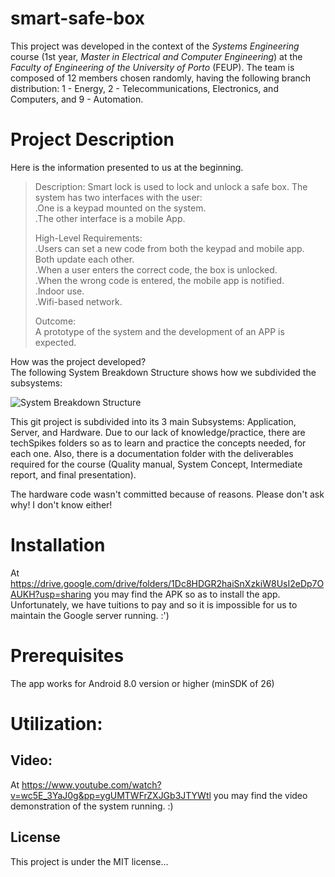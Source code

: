 # smart-safe-box
This project was developed in the context of the *Systems Engineering* course (1st year, *Master in Electrical and Computer Engineering*) at the *Faculty of Engineering of the University of Porto* (FEUP).
The team is composed of 12 members chosen randomly, having the following branch distribution: 1 - Energy, 2 - Telecommunications, Electronics, and Computers, and 9 - Automation.

# Project Description
Here is the information presented to us at the beginning.

> Description:
> Smart lock is used to lock and unlock a safe box. 
> The system has two interfaces with the user:  
>  .One is a keypad mounted on the system.  
>  .The other interface is a mobile App.  
>   
> High-Level Requirements:  
> 	.Users can set a new code from both the keypad and mobile app. Both update each other.  
> 	.When a user enters the correct code, the box is unlocked.  
> 	.When the wrong code is entered, the mobile app is notified.  
> 	.Indoor use.  
> 	.Wifi-based network.  
>   
> Outcome:  
> A prototype of the system and the development of an APP is expected.  
  
How was the project developed?  
The following System Breakdown Structure shows how we subdivided the subsystems:  
  
  
![System Breakdown Structure](https://github.com/davidarainho/smart-safe-box/assets/122981076/ee79553b-d9c7-4657-a28e-d8e8ed4fcfda)
  
  
This git project is subdivided into its 3 main Subsystems: Application, Server, and Hardware.
Due to our lack of knowledge/practice, there are techSpikes folders so as to learn and practice the concepts needed, for each one.
Also, there is a documentation folder with the deliverables required for the course (Quality manual, System Concept, Intermediate report, and final presentation).

The hardware code wasn't committed because of reasons. Please don't ask why! I don't know either!

# Installation
At https://drive.google.com/drive/folders/1Dc8HDGR2haiSnXzkiW8UsI2eDp7OAUKH?usp=sharing you may find the APK so as to install the app. Unfortunately, we have tuitions to pay and so it is impossible for us to maintain the Google server running. :')

# Prerequisites
The app works for Android 8.0 version or higher (minSDK of 26)

# Utilization:
## Video:
At https://www.youtube.com/watch?v=wc5E_3YaJ0g&pp=ygUMTWFrZXJGb3JTYWtl you may find the video demonstration of the system running. :)

## License
This project is under the MIT license...
